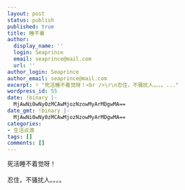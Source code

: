 ```yaml
---
layout: post
status: publish
published: true
title: 睡不着
author:
  display_name: ''
  login: Seaprince
  email: seaprince@mail.com
  url: ''
author_login: Seaprince
author_email: seaprince@mail.com
excerpt: ! "死活睡不着觉呀！<br />\r\n忍住，不骚扰人。。。。..."
wordpress_id: 55
date: !binary |-
  MjAwNi0wNy0zMCAwMjozNzowMyArMDgwMA==
date_gmt: !binary |-
  MjAwNi0wNy0zMCAwMjozNzowMyArMDgwMA==
categories:
- 生活点滴
tags: []
comments: []
---
```

<p>死活睡不着觉呀！<br &#47;><br />
忍住，不骚扰人。。。。</p>

